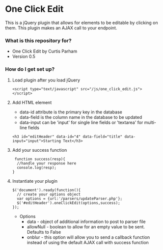 # One Click Edit #

This is a jQuery plugin that allows for elements to be editable by clicking on them. This
plugin makes an AJAX call to your endpoint.

### What is this repository for? ###

* One Click Edit by Curtis Parham
* Version 0.5

### How do I get set up? ###

1. Load plugin after you load jQuery

    ```
    <script type="text/javascript" src="/js/one_click_edit.js"></script>
    ```

2. Add HTML element
    * data-id attribute is the primary key in the database
    * data-field is the column name in the database to be updated
    * data-input can be 'input' for single line fields or 'textarea' for multi-line fields

    ```
    <h3 id="editHeader" data-id="4" data-field="title" data-input="input">Starting Text</h3>
    ```

3. Add your success function

    ```
     function success(resp){
      //handle your response here
      console.log(resp);
    }
    ```

4. Instantiate your plugin

    ```
    $('document').ready(function(){
      // create your options object
      var options = {url:'/parsers/updateParser.php'};
      $('#editHeader').oneClickEdit(options,success);
    });
    ```

    * Options
        * data - object of additional information to post to parser file
        * allowNull - boolean to allow for an empty value to be sent. Defaults to False
        * onblur - this option will allow you to send a callback function instead of using the default AJAX call with success       function